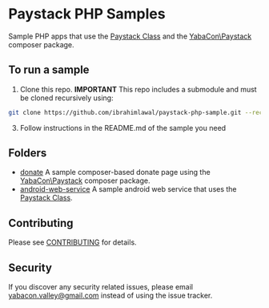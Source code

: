 # Paystack PHP Samples
Sample PHP apps that use the [Paystack Class](https://github.com/yabacon/paystack-class) and the [YabaCon\Paystack](https://packagist.org/packages/yabacon/paystack-php) composer package.

## To run a sample
1. Clone this repo. 
**IMPORTANT** 
This repo includes a submodule and must be cloned recursively using:
```bash
git clone https://github.com/ibrahimlawal/paystack-php-sample.git --recursive
```

3. Follow instructions in the README.md of the sample you need

## Folders

* [donate](donate) A sample composer-based donate page using the [YabaCon\Paystack](https://packagist.org/packages/yabacon/paystack-php) composer package.
* [android-web-service](android-web-service) A sample android web service that uses the [Paystack Class](https://github.com/yabacon/paystack-class).

## Contributing

Please see [CONTRIBUTING](CONTRIBUTING.md) for details.

## Security

If you discover any security related issues, please email yabacon.valley@gmail.com instead of using the issue tracker.


